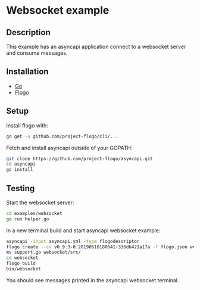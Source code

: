 # Websocket example

## Description
This example has an asyncapi application connect to a websocket server and consume messages.

## Installation
* [Go](https://golang.org/)
* [Flogo](https://github.com/project-flogo/cli)

## Setup
Install flogo with:
```bash
go get -u github.com/project-flogo/cli/...
```

Fetch and install asyncapi outside of your GOPATH:
```bash
git clone https://github.com/project-flogo/asyncapi.git
cd asyncapi
go install
```

## Testing
Start the websocket server:
```bash
cd examples/websocket
go run helper.go
```

In a new terminal build and start asyncapi websocket example:
```bash
asyncapi -input asyncapi.yml -type flogodescriptor
flogo create --cv v0.9.3-0.20190610180641-336db421a17a -f flogo.json websocket
mv support.go websocket/src/
cd websocket
flogo build
bin/websocket
```

You should see messages printed in the asyncapi websocket terminal.
